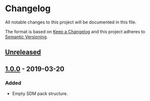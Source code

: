 # Changelog

All notable changes to this project will be documented in this file.

The format is based on [Keep a Changelog](http://keepachangelog.com/)
and this project adheres to [Semantic Versioning](http://semver.org/).

## [Unreleased](https://github.com/atomist/sdm-pack-seed/compare/1.0.0...HEAD)

## [1.0.0](https://github.com/atomist/sdm-pack-seed/tree/1.0.0) - 2019-03-20

### Added

-   Empty SDM pack structure.
